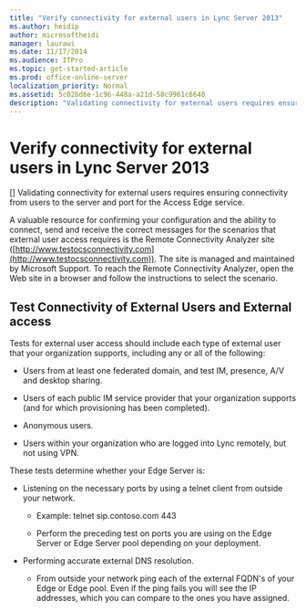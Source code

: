 ```yaml
---
title: "Verify connectivity for external users in Lync Server 2013"
ms.author: heidip
author: microsoftheidi
manager: laurawi
ms.date: 11/17/2014
ms.audience: ITPro
ms.topic: get-started-article
ms.prod: office-online-server
localization_priority: Normal
ms.assetid: 5c02bd6e-1c96-448a-a21d-58c9961c6640
description: "Validating connectivity for external users requires ensuring connectivity from users to the server and port for the Access Edge service."
---
```


# Verify connectivity for external users in Lync Server 2013
[]
Validating connectivity for external users requires ensuring connectivity from users to the server and port for the Access Edge service.
  
A valuable resource for confirming your configuration and the ability to connect, send and receive the correct messages for the scenarios that external user access requires is the Remote Connectivity Analyzer site ([http://www.testocsconnectivity.com](http://www.testocsconnectivity.com)). The site is managed and maintained by Microsoft Support. To reach the Remote Connectivity Analyzer, open the Web site in a browser and follow the instructions to select the scenario.
  
## Test Connectivity of External Users and External access

Tests for external user access should include each type of external user that your organization supports, including any or all of the following:
  
- Users from at least one federated domain, and test IM, presence, A/V and desktop sharing.
    
- Users of each public IM service provider that your organization supports (and for which provisioning has been completed).
    
- Anonymous users.
    
- Users within your organization who are logged into Lync remotely, but not using VPN.
    
These tests determine whether your Edge Server is:
  
- Listening on the necessary ports by using a telnet client from outside your network.
    
  - Example: telnet sip.contoso.com 443
    
  - Perform the preceding test on ports you are using on the Edge Server or Edge Server pool depending on your deployment.
    
- Performing accurate external DNS resolution.
    
  - From outside your network ping each of the external FQDN's of your Edge or Edge pool. Even if the ping fails you will see the IP addresses, which you can compare to the ones you have assigned. 
    

